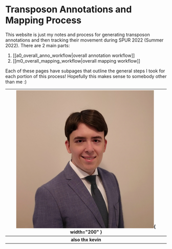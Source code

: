 # Transposon Annotations and Mapping Process

This website is just my notes and process for generating transposon annotations and then tracking their movement during SPUR 2022 (Summer 2022). There are 2 main parts:

1. [[a0_overall_anno_workflow|overall annotation workflow]]
2. [[m0_overall_mapping_workflow|overall mapping workflow]]

Each of these pages have subpages that outline the general steps I took for each portion of this process! Hopefully this makes sense to somebody other than me :) 


  | ![Kevin](kevin.png){ width="200" } |
  |:--:|
  | <b>also thx kevin</b> |


